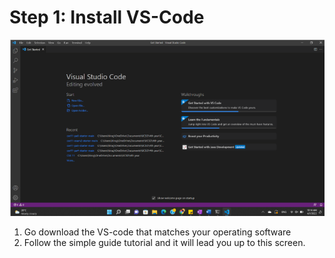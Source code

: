 # Step 1: Install VS-Code   
![Image](VS-code.png)     
1. Go download the VS-code that matches your operating software
2. Follow the simple guide tutorial and it will lead you up to this screen.